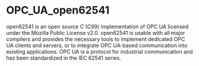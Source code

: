 # OPC_UA_open62541

open62541 is an open source C (C99) implementation of OPC UA licensed under the Mozilla Public License v2.0.
open62541 is usable with all major compilers and provides the necessary tools to implement dedicated OPC UA clients and servers, or to integrate OPC UA-based communication into existing applications. 
OPC UA is a protocol for industrial communication and has been standardized in the IEC 62541 series. 
